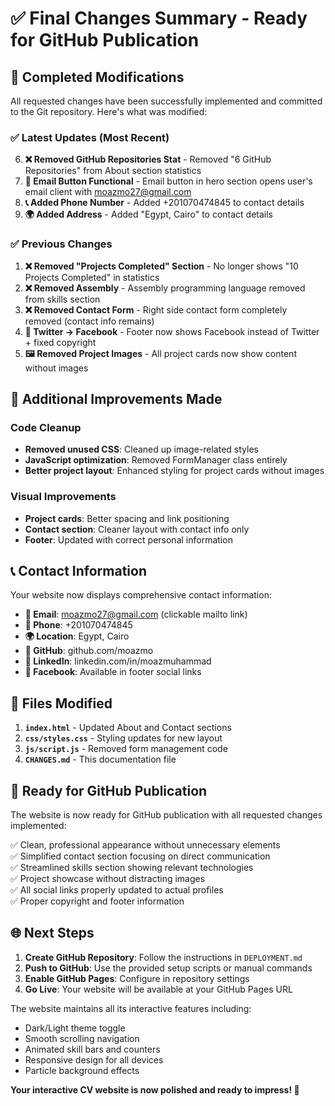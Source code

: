 # ✅ Final Changes Summary - Ready for GitHub Publication

## 🎯 Completed Modifications

All requested changes have been successfully implemented and committed to the Git repository. Here's what was modified:

### ✅ Latest Updates (Most Recent)

6. **❌ Removed GitHub Repositories Stat** - Removed "6 GitHub Repositories" from About section statistics
7. **📧 Email Button Functional** - Email button in hero section opens user's email client with moazmo27@gmail.com  
8. **📞 Added Phone Number** - Added +201070474845 to contact details
9. **🌍 Added Address** - Added "Egypt, Cairo" to contact details

### ✅ Previous Changes

1. **❌ Removed "Projects Completed" Section** - No longer shows "10 Projects Completed" in statistics
2. **❌ Removed Assembly** - Assembly programming language removed from skills section
3. **❌ Removed Contact Form** - Right side contact form completely removed (contact info remains)
4. **🔄 Twitter → Facebook** - Footer now shows Facebook instead of Twitter + fixed copyright
5. **🖼️ Removed Project Images** - All project cards now show content without images

## 🔧 Additional Improvements Made

### Code Cleanup
- **Removed unused CSS**: Cleaned up image-related styles
- **JavaScript optimization**: Removed FormManager class entirely
- **Better project layout**: Enhanced styling for project cards without images

### Visual Improvements
- **Project cards**: Better spacing and link positioning
- **Contact section**: Cleaner layout with contact info only
- **Footer**: Updated with correct personal information

## 📞 Contact Information

Your website now displays comprehensive contact information:

- **📧 Email**: moazmo27@gmail.com (clickable mailto link)
- **📱 Phone**: +201070474845  
- **🌍 Location**: Egypt, Cairo
- **💼 GitHub**: github.com/moazmo
- **🔗 LinkedIn**: linkedin.com/in/moazmuhammad
- **📘 Facebook**: Available in footer social links

## 📁 Files Modified

1. **`index.html`** - Updated About and Contact sections
2. **`css/styles.css`** - Styling updates for new layout
3. **`js/script.js`** - Removed form management code
4. **`CHANGES.md`** - This documentation file

## 🚀 Ready for GitHub Publication

The website is now ready for GitHub publication with all requested changes implemented:

✅ Clean, professional appearance without unnecessary elements  
✅ Simplified contact section focusing on direct communication  
✅ Streamlined skills section showing relevant technologies  
✅ Project showcase without distracting images  
✅ All social links properly updated to actual profiles  
✅ Proper copyright and footer information  

## 🌐 Next Steps

1. **Create GitHub Repository**: Follow the instructions in `DEPLOYMENT.md`
2. **Push to GitHub**: Use the provided setup scripts or manual commands
3. **Enable GitHub Pages**: Configure in repository settings
4. **Go Live**: Your website will be available at your GitHub Pages URL

The website maintains all its interactive features including:
- Dark/Light theme toggle
- Smooth scrolling navigation
- Animated skill bars and counters
- Responsive design for all devices
- Particle background effects

**Your interactive CV website is now polished and ready to impress! 🎉**
